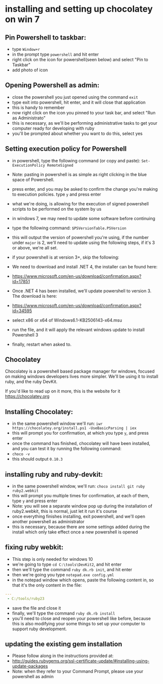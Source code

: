 # installing and setting up chocolatey on win 7

## Pin Powershell to taskbar:

* type `Window+r`
* in the prompt type `powershell` and hit enter
* right click on the icon for powershell(seen below) and select "Pin to Taskbar"
 * add photo of icon

## Opening Powershell as admin:

* close the powershell you just opened using the command `exit`
 * type exit into powershell, hit enter, and it will close that application
 * this is handy to remember
* now right click on the icon you pinned to your task bar, and select "Run as Administrato"
 * this is necessary, as we'll be performing administrative tasks to get your computer ready for developing with ruby
 * you'll be prompted about whether you want to do this, select yes

## Setting execution policy for Powershell

* in powershell, type the following command (or copy and paste): `Set-ExecutionPolicy RemoteSigned`
 * Note: pasting in powershell is as simple as right clicking in the blue space of Powershell.
* press enter, and you may be asked to confirm the change you're making to execution policies. type `y` and press enter
* what we're doing, is allowing for the execution of signed powershell scripts to be performed on the system by us

* in windows 7, we may need to update some software before continuing
* type the following command: `$PSVersionTable.PSVersion`
* this will output the version of powershell you're using, if the number under `major` is 2, we'll need to update using the following steps, if it's 3 or above, we're all set.
* if your powershell is at version 3+, skip the following:
* We need to download and install .NET 4, the installer can be found here:
 * https://www.microsoft.com/en-us/download/confirmation.aspx?id=17851
* Once .NET 4 has been installed, we'll update powershell to version 3. The download is here:
 * https://www.microsoft.com/en-us/download/confirmation.aspx?id=34595
 * select x86 or x64 of Windows6.1-KB2506143-x64.msu
 * run the file, and it will apply the relevant windows update to install Powershell 3
* finally, restart when asked to.

## Chocolatey

Chocolatey is a powershell based package manager for windows, focused on making windows developers lives more simpler.
We'll be using it to install ruby, and the ruby DevKit.

If you'd like to read up on it more, this is the website for it https://chocolatey.org

## Installing Chocolatey:

* in the same powershell window we'll run: `iwr https://chocolatey.org/install.ps1 -UseBasicParsing | iex`
* this will prompt you for confirmation, at which you type `y`, and press enter
* once the command has finished, chocolatey will have been installed, and you can test it by running the following command:
 * `choco -v`
 * this should output `0.10.3`

## installing ruby and ruby-devkit:
* in the same powershell window, we'll run: `choco install git ruby ruby2.webkit`
* this will prompt you multiple times for confirmation, at each of them, type `y` and press enter
 * Note: you will see a separate window pop up during the installation of ruby2.webkit, this is normal, just let it run it's course
* once everything finishes installing, exit powershell, and we'll open another powershell as administrator
 * this is necessary, because there are some settings added during the install which only take effect once a new powershell is opened

## fixing ruby webkit:

* This step is only needed for windows 10
* we're going to type `cd C:\tools\DevKit2`, and hit enter
* then we'll type the command `ruby dk.rb init`, and hit enter
* then we're going you type `notepad.exe config.yml`
* in the notepad window which opens, paste the following content in, so that it's the only content in the file:
``` yaml
---
 - C:/tools/ruby23
```
* save the file and close it
* finally, we'll type the command `ruby dk.rb install`
* you'll need to close and reopen your powershell like before, because this is also modifying your some things to set up your computer to support ruby development.

## updating the existing gem installation

* Please follow along in the instructions provided at:
 * http://guides.rubygems.org/ssl-certificate-update/#installing-using-update-packages
 * Note: when they refer to your Command Prompt, please use your powershell as admin
